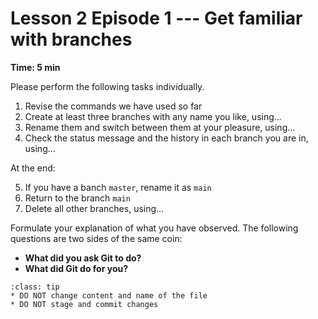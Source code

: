
# Lesson 2 Episode 1 --- Get familiar with branches

**Time: 5 min**

Please perform the following tasks individually.

1. Revise the commands we have used so far
2. Create at least three branches with any name you like, using...
3. Rename them and switch between them at your pleasure, using...
4. Check the status message and the history in each branch you are in, using...
<!-- **Take note of the output of the Git commands** -->

At the end:

5. If you have a banch `master`, rename it as `main`
6. Return to the branch `main`
7. Delete all other branches, using...

Formulate your explanation of what you have observed. The following questions are two sides of the same coin: 
* **What did you ask Git to do?**
* **What did Git do for you?**

```{admonition} Instructor's Note
:class: tip
* DO NOT change content and name of the file
* DO NOT stage and commit changes
```
